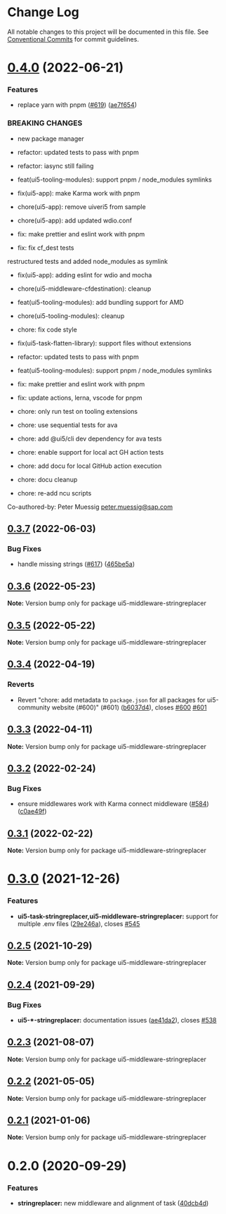 # Change Log

All notable changes to this project will be documented in this file.
See [Conventional Commits](https://conventionalcommits.org) for commit guidelines.

# [0.4.0](https://github.com/ui5-community/ui5-ecosystem-showcase/compare/ui5-middleware-stringreplacer@0.3.7...ui5-middleware-stringreplacer@0.4.0) (2022-06-21)


### Features

* replace yarn with pnpm ([#619](https://github.com/ui5-community/ui5-ecosystem-showcase/issues/619)) ([ae7f654](https://github.com/ui5-community/ui5-ecosystem-showcase/commit/ae7f6544f010d4b97c8a4db28ea89d01389b5fb5))


### BREAKING CHANGES

* new package manager

* refactor: updated tests to pass with pnpm

* refactor: iasync still failing

* feat(ui5-tooling-modules): support pnpm / node_modules symlinks

* fix(ui5-app): make Karma work with pnpm

* chore(ui5-app): remove uiveri5 from sample

* chore(ui5-app): add updated wdio.conf

* fix: make prettier and eslint work with pnpm

* fix: fix cf_dest tests

restructured tests and added node_modules as symlink

* fix(ui5-app): adding eslint for wdio and mocha

* chore(ui5-middleware-cfdestination): cleanup

* feat(ui5-tooling-modules): add bundling support for AMD

* chore(ui5-tooling-modules): cleanup

* chore: fix code style

* fix(ui5-task-flatten-library): support files without extensions

* refactor: updated tests to pass with pnpm

* feat(ui5-tooling-modules): support pnpm / node_modules symlinks

* fix: make prettier and eslint work with pnpm

* fix: update actions, lerna, vscode for pnpm

* chore: only run test on tooling extensions

* chore: use sequential tests for ava

* chore: add @ui5/cli dev dependency for ava tests

* chore: enable support for local act GH action tests

* chore: add docu for local GitHub action execution

* chore: docu cleanup

* chore: re-add ncu scripts

Co-authored-by: Peter Muessig <peter.muessig@sap.com>





## [0.3.7](https://github.com/ui5-community/ui5-ecosystem-showcase/compare/ui5-middleware-stringreplacer@0.3.6...ui5-middleware-stringreplacer@0.3.7) (2022-06-03)


### Bug Fixes

* handle missing strings ([#617](https://github.com/ui5-community/ui5-ecosystem-showcase/issues/617)) ([465be5a](https://github.com/ui5-community/ui5-ecosystem-showcase/commit/465be5a3185b8509f812e058e73591a7c5488fe1))





## [0.3.6](https://github.com/ui5-community/ui5-ecosystem-showcase/compare/ui5-middleware-stringreplacer@0.3.5...ui5-middleware-stringreplacer@0.3.6) (2022-05-23)

**Note:** Version bump only for package ui5-middleware-stringreplacer





## [0.3.5](https://github.com/ui5-community/ui5-ecosystem-showcase/compare/ui5-middleware-stringreplacer@0.3.4...ui5-middleware-stringreplacer@0.3.5) (2022-05-22)

**Note:** Version bump only for package ui5-middleware-stringreplacer





## [0.3.4](https://github.com/ui5-community/ui5-ecosystem-showcase/compare/ui5-middleware-stringreplacer@0.3.3...ui5-middleware-stringreplacer@0.3.4) (2022-04-19)


### Reverts

* Revert "chore: add metadata to `package.json` for all packages for ui5-community website (#600)" (#601) ([b6037d4](https://github.com/ui5-community/ui5-ecosystem-showcase/commit/b6037d4d397275ad2d83e7f18415c45a878c76bf)), closes [#600](https://github.com/ui5-community/ui5-ecosystem-showcase/issues/600) [#601](https://github.com/ui5-community/ui5-ecosystem-showcase/issues/601)





## [0.3.3](https://github.com/ui5-community/ui5-ecosystem-showcase/compare/ui5-middleware-stringreplacer@0.3.2...ui5-middleware-stringreplacer@0.3.3) (2022-04-11)

**Note:** Version bump only for package ui5-middleware-stringreplacer





## [0.3.2](https://github.com/ui5-community/ui5-ecosystem-showcase/compare/ui5-middleware-stringreplacer@0.3.1...ui5-middleware-stringreplacer@0.3.2) (2022-02-24)


### Bug Fixes

* ensure middlewares work with Karma connect middleware ([#584](https://github.com/ui5-community/ui5-ecosystem-showcase/issues/584)) ([c0ae49f](https://github.com/ui5-community/ui5-ecosystem-showcase/commit/c0ae49fbcf49c6f667c86bfca291beefe6b74f27))





## [0.3.1](https://github.com/ui5-community/ui5-ecosystem-showcase/compare/ui5-middleware-stringreplacer@0.3.0...ui5-middleware-stringreplacer@0.3.1) (2022-02-22)

**Note:** Version bump only for package ui5-middleware-stringreplacer





# [0.3.0](https://github.com/ui5-community/ui5-ecosystem-showcase/compare/ui5-middleware-stringreplacer@0.2.5...ui5-middleware-stringreplacer@0.3.0) (2021-12-26)


### Features

* **ui5-task-stringreplacer,ui5-middleware-stringreplacer:** support for multiple .env files ([29e246a](https://github.com/ui5-community/ui5-ecosystem-showcase/commit/29e246abba7b82f0f42a6f16316e5029de638d26)), closes [#545](https://github.com/ui5-community/ui5-ecosystem-showcase/issues/545)





## [0.2.5](https://github.com/ui5-community/ui5-ecosystem-showcase/compare/ui5-middleware-stringreplacer@0.2.4...ui5-middleware-stringreplacer@0.2.5) (2021-10-29)

**Note:** Version bump only for package ui5-middleware-stringreplacer





## [0.2.4](https://github.com/ui5-community/ui5-ecosystem-showcase/compare/ui5-middleware-stringreplacer@0.2.3...ui5-middleware-stringreplacer@0.2.4) (2021-09-29)


### Bug Fixes

* **ui5-*-stringreplacer:** documentation issues ([ae41da2](https://github.com/ui5-community/ui5-ecosystem-showcase/commit/ae41da2247f15726634ca0f0bd7c784deb63a99d)), closes [#538](https://github.com/ui5-community/ui5-ecosystem-showcase/issues/538)





## [0.2.3](https://github.com/ui5-community/ui5-ecosystem-showcase/compare/ui5-middleware-stringreplacer@0.2.2...ui5-middleware-stringreplacer@0.2.3) (2021-08-07)

**Note:** Version bump only for package ui5-middleware-stringreplacer





## [0.2.2](https://github.com/ui5-community/ui5-ecosystem-showcase/compare/ui5-middleware-stringreplacer@0.2.1...ui5-middleware-stringreplacer@0.2.2) (2021-05-05)

**Note:** Version bump only for package ui5-middleware-stringreplacer





## [0.2.1](https://github.com/petermuessig/ui5-ecosystem-showcase/compare/ui5-middleware-stringreplacer@0.2.0...ui5-middleware-stringreplacer@0.2.1) (2021-01-06)

**Note:** Version bump only for package ui5-middleware-stringreplacer





# 0.2.0 (2020-09-29)


### Features

* **stringreplacer:** new middleware and alignment of task ([40dcb4d](https://github.com/petermuessig/ui5-ecosystem-showcase/commit/40dcb4d4442b0262699a779a13b565d8bba07a87))
